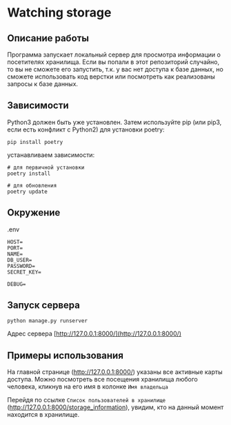 # Watching storage

## Описание работы
Программа запускает локальный сервер для просмотра информации о посетителях хранилища. 
Если вы попали в этот репозиторий случайно, то вы не сможете его запустить, т.к. у вас нет
доступа к базе данных, но сможете использовать код верстки или посмотреть как реализованы запросы 
к базе данных. 


## Зависимости
Python3 должен быть уже установлен. Затем используйте pip 
(или pip3, если есть конфликт с Python2) для установки poetry:

```
pip install poetry
```
устанавливаем зависимости:

```
# для первичной установки
poetry install

# для обновления
poetry update
```
## Окружение
.env
```
HOST= 
PORT= 
NAME= 
DB_USER= 
PASSWORD= 
SECRET_KEY= 

DEBUG= 

```

## Запуск сервера

```
python manage.py runserver
```
Адрес сервера [http://127.0.0.1:8000/](http://127.0.0.1:8000/)

## Примеры использования

На главной странице (http://127.0.0.1:8000/) указаны все активные карты доступа. Можно посмотреть все посещения хранилища любого человека, кликнув на его имя в колонке `Имя владельца`

Перейдя по ссылке `Список пользователей в хранилище` (http://127.0.0.1:8000/storage_information),  увидим, кто на данный момент находится в хранилище.
